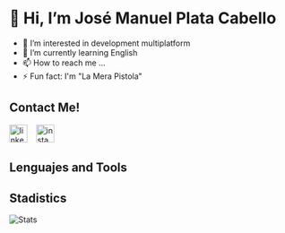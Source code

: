 # 👋 Hi, I’m José Manuel Plata Cabello
- 👀 I’m interested in development multiplatform
- 🌱 I’m currently learning English
- 📫 How to reach me ...
- ⚡ Fun fact: I'm "La Mera Pistola"

## Contact Me!
[<img src='https://raw.githubusercontent.com/proyectox123/proyectox123/master/images/icons/linkedin.png' alt='linkedin' height='32'>](www.linkedin.com/in/jose-manuel-plata-cabello-1781b0338)
&nbsp;&nbsp;
[<img src='https://raw.githubusercontent.com/proyectox123/proyectox123/master/images/icons/instagram.png' alt='instagram' height='32'>](https://www.instagram.com/platacabello/)
## Lenguajes and Tools

## Stadistics
![Stats](http://github-readme-streak-stats.herokuapp.com?user=SilverHairJM&theme=dark&background=000000)
<!---
SilverHairJM/SilverHairJM is a ✨ special ✨ repository because its `README.md` (this file) appears on your GitHub profile.
You can click the Preview link to take a look at your changes.
--->
